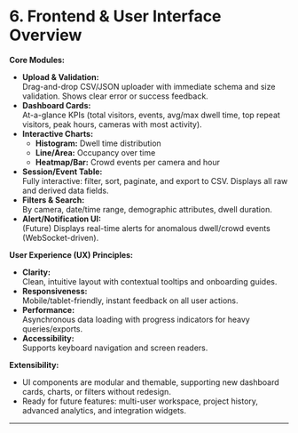 # 6. Frontend & User Interface Overview

**Core Modules:**

- **Upload & Validation:**\
  Drag-and-drop CSV/JSON uploader with immediate schema and size validation. Shows clear error or success feedback.
- **Dashboard Cards:**\
  At-a-glance KPIs (total visitors, events, avg/max dwell time, top repeat visitors, peak hours, cameras with most activity).
- **Interactive Charts:**
  - **Histogram:** Dwell time distribution
  - **Line/Area:** Occupancy over time
  - **Heatmap/Bar:** Crowd events per camera and hour
- **Session/Event Table:**\
  Fully interactive: filter, sort, paginate, and export to CSV. Displays all raw and derived data fields.
- **Filters & Search:**\
  By camera, date/time range, demographic attributes, dwell duration.
- **Alert/Notification UI:**\
  (Future) Displays real-time alerts for anomalous dwell/crowd events (WebSocket-driven).

**User Experience (UX) Principles:**

- **Clarity:**\
  Clean, intuitive layout with contextual tooltips and onboarding guides.
- **Responsiveness:**\
  Mobile/tablet-friendly, instant feedback on all user actions.
- **Performance:**\
  Asynchronous data loading with progress indicators for heavy queries/exports.
- **Accessibility:**\
  Supports keyboard navigation and screen readers.

**Extensibility:**

- UI components are modular and themable, supporting new dashboard cards, charts, or filters without redesign.
- Ready for future features: multi-user workspace, project history, advanced analytics, and integration widgets.

---
